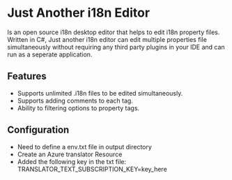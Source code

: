 Just Another i18n Editor
========================
Is an open source i18n desktop editor that helps to edit i18n property files.  Written in C#, Just another i18n editor can edit multiple properties file simultaneously without requiring any third party plugins in your IDE and can run as a seperate application. 


## Features

* Supports unlimited .i18n files to be edited simultaneously.
* Supports adding comments to each tag.
* Ability to filtering options to property tags.


## Configuration

* Need to define a env.txt file in output directory
* Create an Azure translator Resource
* Added the following key in the txt file: TRANSLATOR_TEXT_SUBSCRIPTION_KEY=key_here
